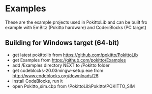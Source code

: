 # Examples

These are the example projects used in PokittoLib and can be built fro example with EmBitz (Pokitto hardware) 
and Code::Blocks (PC target)

## Building for Windows target (64-bit)

* get latest pokittolib from https://github.com/pokitto/PokittoLib
* get Examples from https://github.com/pokitto/Examples
* add /Examples directory NEXT to /Pokitto folder 
* get codeblocks-20.03mingw-setup.exe from http://www.codeblocks.org/downloads/26
* install CodeBlocks, run it
* open Pokitto_sim.cbp from \PokittoLib\Pokitto\POKITTO_SIM
